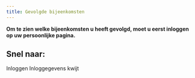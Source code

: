 ```yaml
---
title: Gevolgde bijeenkomsten
---
```


**Om te zien welke bijeenkomsten u heeft gevolgd, moet u eerst inloggen op uw persoonlijke pagina.**

<ModuleLoader skeleton="=====N####N####N####NN====N--- ========N--- ========N--- ========N--- ===N--- ===N--- ========N--- ========N==NN-- -- -- --- ----N--------------------------N--------------------------N--------------------------N"
url="https://erkenningen-module-search-course.netlify.app"></ModuleLoader>

## Snel naar:

<LinkButtonContainer>
<LinkButton to="/mijn-bureau-erkenningen/inloggen">Inloggen</LinkButton>
<LinkButton to="/mijn-bureau-erkenningen/inloggegevens-kwijt">Inloggegevens kwijt</LinkButton>
</LinkButtonContainer>
